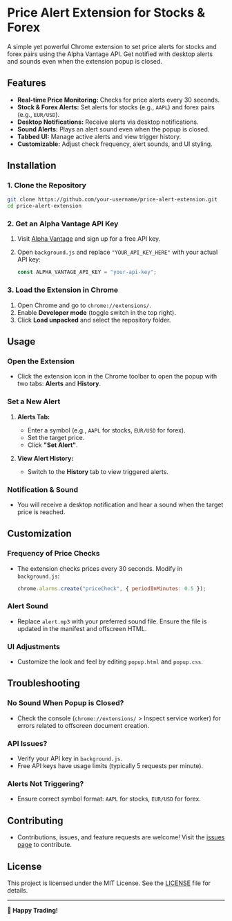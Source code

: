 # Price Alert Extension for Stocks & Forex

A simple yet powerful Chrome extension to set price alerts for stocks and forex pairs using the Alpha Vantage API. Get notified with desktop alerts and sounds even when the extension popup is closed.

## Features

- **Real-time Price Monitoring:** Checks for price alerts every 30 seconds.
- **Stock & Forex Alerts:** Set alerts for stocks (e.g., `AAPL`) and forex pairs (e.g., `EUR/USD`).
- **Desktop Notifications:** Receive alerts via desktop notifications.
- **Sound Alerts:** Plays an alert sound even when the popup is closed.
- **Tabbed UI:** Manage active alerts and view trigger history.
- **Customizable:** Adjust check frequency, alert sounds, and UI styling.

## Installation

### 1. Clone the Repository

```bash
git clone https://github.com/your-username/price-alert-extension.git
cd price-alert-extension
```

### 2. Get an Alpha Vantage API Key

1. Visit [Alpha Vantage](https://www.alphavantage.co/support/#api-key) and sign up for a free API key.
2. Open `background.js` and replace `"YOUR_API_KEY_HERE"` with your actual API key:

   ```javascript
   const ALPHA_VANTAGE_API_KEY = "your-api-key";
   ```

### 3. Load the Extension in Chrome

1. Open Chrome and go to `chrome://extensions/`.
2. Enable **Developer mode** (toggle switch in the top right).
3. Click **Load unpacked** and select the repository folder.

## Usage

### Open the Extension

- Click the extension icon in the Chrome toolbar to open the popup with two tabs: **Alerts** and **History**.

### Set a New Alert

1. **Alerts Tab:**
   - Enter a symbol (e.g., `AAPL` for stocks, `EUR/USD` for forex).
   - Set the target price.
   - Click **"Set Alert"**.

2. **View Alert History:**
   - Switch to the **History** tab to view triggered alerts.

### Notification & Sound

- You will receive a desktop notification and hear a sound when the target price is reached.

## Customization

### Frequency of Price Checks

- The extension checks prices every 30 seconds. Modify in `background.js`:

  ```javascript
  chrome.alarms.create("priceCheck", { periodInMinutes: 0.5 });
  ```

### Alert Sound

- Replace `alert.mp3` with your preferred sound file. Ensure the file is updated in the manifest and offscreen HTML.

### UI Adjustments

- Customize the look and feel by editing `popup.html` and `popup.css`.

## Troubleshooting

### No Sound When Popup is Closed?

- Check the console (`chrome://extensions/` > Inspect service worker) for errors related to offscreen document creation.

### API Issues?

- Verify your API key in `background.js`.
- Free API keys have usage limits (typically 5 requests per minute).

### Alerts Not Triggering?

- Ensure correct symbol format: `AAPL` for stocks, `EUR/USD` for forex.

## Contributing

- Contributions, issues, and feature requests are welcome! Visit the [issues page](https://github.com/your-username/price-alert-extension/issues) to contribute.

## License

This project is licensed under the MIT License. See the [LICENSE](./LICENSE) file for details.

---

**🚀 Happy Trading!**
